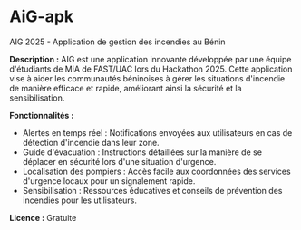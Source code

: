 # AiG-apk
AIG 2025 - Application de gestion des incendies au Bénin

**Description :** AIG est une application innovante développée par une équipe d'étudiants de MiA de FAST/UAC lors du Hackathon 2025. Cette application vise à aider les communautés béninoises à gérer les situations d'incendie de manière efficace et rapide, améliorant ainsi la sécurité et la sensibilisation.

**Fonctionnalités :**
- Alertes en temps réel : Notifications envoyées aux utilisateurs en cas de détection d'incendie dans leur zone.
- Guide d'évacuation : Instructions détaillées sur la manière de se déplacer en sécurité lors d'une situation d'urgence.
- Localisation des pompiers : Accès facile aux coordonnées des services d'urgence locaux pour un signalement rapide.
- Sensibilisation : Ressources éducatives et conseils de prévention des incendies pour les utilisateurs.

**Licence :** Gratuite
